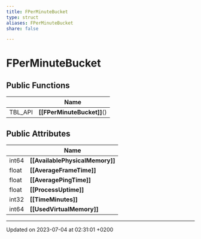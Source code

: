 ```yaml
---
title: FPerMinuteBucket
type: struct
aliases: FPerMinuteBucket
share: false

---
```


# FPerMinuteBucket





## Public Functions

|                | Name           |
| -------------- | -------------- |
| TBL_API | **[[FPerMinuteBucket]]**() |

## Public Attributes

|                | Name           |
| -------------- | -------------- |
| int64 | **[[AvailablePhysicalMemory]]**  |
| float | **[[AverageFrameTime]]**  |
| float | **[[AveragePingTime]]**  |
| float | **[[ProcessUptime]]**  |
| int32 | **[[TimeMinutes]]**  |
| int64 | **[[UsedVirtualMemory]]**  |

-------------------------------

Updated on 2023-07-04 at 02:31:01 +0200